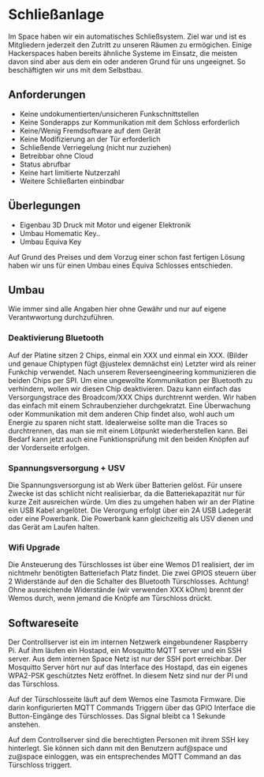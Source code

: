 Schließanlage
==============

Im Space haben wir ein automatisches Schließsystem. Ziel war und ist es Mitgliedern jederzeit den Zutritt zu unseren Räumen zu ermögichen. 
Einige Hackerspaces haben bereits ähnliche Systeme im Einsatz, die meisten davon sind aber aus dem ein oder anderen Grund für uns ungeeignet.
So beschäftigten wir uns mit dem Selbstbau.

## Anforderungen

* Keine undokumentierten/unsicheren Funkschnittstellen
* Keine Sonderapps zur Kommunikation mit dem Schloss erforderlich
* Keine/Wenig Fremdsoftware auf dem Gerät
* Keine Modifizierung an der Tür erforderlich
* Schließende Verriegelung (nicht nur zuziehen)
* Betreibbar ohne Cloud
* Status abrufbar
* Keine hart limitierte Nutzerzahl
* Weitere Schließarten einbindbar


## Überlegungen

* Eigenbau 3D Druck mit Motor und eigener Elektronik
* Umbau Homematic Key..
* Umbau Equiva Key 

Auf Grund des Preises und dem Vorzug einer schon fast fertigen Lösung haben wir uns für einen Umbau eines Equiva Schlosses entschieden.

## Umbau

Wie immer sind alle Angaben hier ohne Gewähr und nur auf eigene Verantwwortung durchzuführen. 

### Deaktivierung Bluetooth

Auf der Platine sitzen 2 Chips, einmal ein XXX und einmal ein XXX. (Bilder und genaue Chiptypen fügt @justelex demnächst ein)  Letzter wird als reiner Funkchip verwendet. Nach unserem Reverseengineering kommunizieren die beiden Chips per SPI. Um eine ungewollte Kommunikation per Bluetooth zu verhindern, wollen wir diesen Chip deaktivieren. Dazu kann einfach das Versorgungstrace des Broadcom/XXX Chips durchtrennt werden. Wir haben das einfach mit einem Schraubenzieher durchgekratzt. Eine Überwachung oder Kommunikation mit dem anderen Chip findet also, wohl auch um Energie zu sparen nicht statt. Idealerweise sollte man die Traces so durchtrennen, das man sie mit einem Lötpunkt wiederherstellen kann. Bei Bedarf kann jetzt auch eine Funktionsprüfung mit den beiden Knöpfen auf der Vorderseite erfolgen.

### Spannungsversorgung + USV

Die Spannungsversorgung ist ab Werk über Batterien gelöst. Für unsere Zwecke ist das schlicht nicht realisierbar, da die Batteriekapazität nur für kurze Zeit ausreichen würde. Um dies zu umgehen haben wir an der Platine ein USB Kabel angelötet. Die Verorgung erfolgt über ein 2A USB Ladegerät oder eine Powerbank. Die Powerbank kann gleichzeitig als USV dienen und das Gerät am Laufen halten.

### Wifi Upgrade

Die Ansteuerung des Türschlosses ist über eine Wemos D1 realisiert, der im nichtmehr benötigten Batteriefach Platz findet. Die zwei GPIOS steuern über 2 Widerstände auf den die Schalter des Bluetooth Türschlosses. Achtung! Ohne ausreichende Widerstände (wir verwenden XXX kOhm) brennt der Wemos durch, wenn jemand die Knöpfe am Türschloss drückt. 

## Softwareseite

Der Controllserver ist ein im internen Netzwerk eingebundener Raspberry Pi. Auf ihm läufen ein Hostapd, ein Mosquitto MQTT server und ein SSH server. Aus dem internen Space Netz ist nur der SSH port erreichbar. Der Mosquitto Server hört nur auf das Interface des Hostapd, das ein eigenes WPA2-PSK geschütztes Netz eröffnet. In diesem Netz sind nur der PI und das Türschloss.

Auf der Türschlosseite läuft auf dem Wemos eine Tasmota Firmware. Die darin konfigurierten MQTT Commands Triggern über das GPIO Interface die Button-Eingänge des Türschlosses. Das Signal bleibt ca 1 Sekunde anstehen. 

Auf dem Controllserver sind die berechtigten Personen mit ihrem SSH key hinterlegt. Sie können sich dann mit den Benutzern auf@space und zu@space einloggen, was ein entsprechendes MQTT Command an das Türschloss triggert. 


